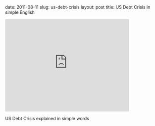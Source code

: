 date: 2011-08-11
slug: us-debt-crisis
layout: post
title: US Debt Crisis in simple English


<iframe width="400" height="300" src="http://www.youtube.com/embed/Jjv-MtGpj2U?wmode=transparent&autohide=1&egm=0&hd=1&iv_load_policy=3&modestbranding=1&rel=0&showinfo=0&showsearch=0" frameborder="0" allowfullscreen></iframe><p>US Debt Crisis explained in simple words</p>
